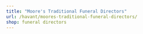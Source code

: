 ```yaml
---
title: "Moore's Traditional Funeral Directors"
url: /havant/moores-traditional-funeral-directors/
shop: funeral directors
---
```

